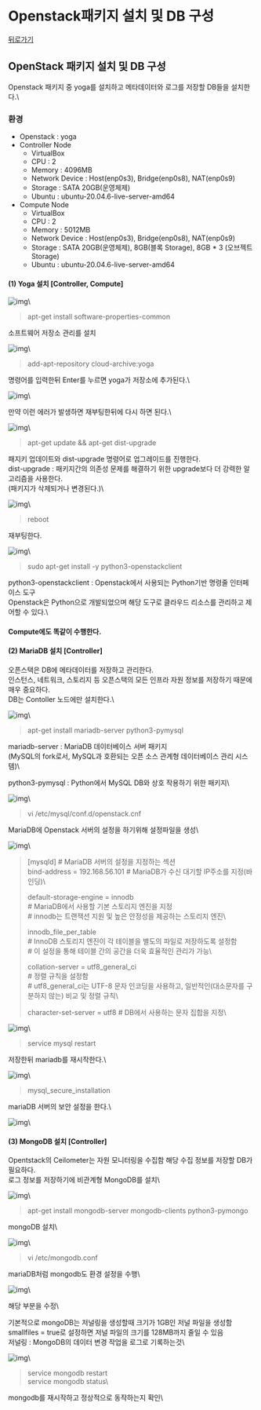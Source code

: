 # Openstack패키지 설치 및 DB 구성

[뒤로가기](../)

## OpenStack 패키지 설치 및 DB 구성

Openstack 패키지 중 yoga를 설치하고 메타데이터와 로그를 저장할 DB들을 설치한다.\


### 환경

* Openstack : yoga
* Controller Node
  * VirtualBox
  * CPU : 2
  * Memory : 4096MB
  * Network Device : Host(enp0s3), Bridge(enp0s8), NAT(enp0s9)
  * Storage : SATA 20GB(운영체제)
  * Ubuntu : ubuntu-20.04.6-live-server-amd64
* Compute Node
  * VirtualBox
  * CPU : 2
  * Memory : 5012MB
  * Network Device : Host(enp0s3), Bridge(enp0s8), NAT(enp0s9)
  * Storage : SATA 20GB(운영체제), 8GB(블록 Storage), 8GB \* 3 (오브젝트 Storage)
  * Ubuntu : ubuntu-20.04.6-live-server-amd64

#### (1) Yoga 설치 \[Controller, Compute]

![img](../Data/Img/openstack\_51.png)\


> apt-get install software-properties-common

소프트웨어 저장소 관리를 설치

![img](../Data/Img/openstack\_53.png)\


> add-apt-repository cloud-archive:yoga

명령어를 입력한뒤 Enter를 누르면 yoga가 저장소에 추가된다.\


![img](../Data/Img/openstack\_52.png)\


만약 이런 에러가 발생하면 재부팅한뒤에 다시 하면 된다.\


![img](../Data/Img/openstack\_54.png)\


> apt-get update && apt-get dist-upgrade

패지키 업데이트와 dist-upgrade 명령어로 업그레이드를 진행한다.\
dist-upgrade : 패키지간의 의존성 문제를 해결하기 위한 upgrade보다 더 강력한 알고리즘을 사용한다.\
(패키지가 삭제되거나 변경된다.)\


![img](../Data/Img/openstack\_55.png)\


> reboot

재부팅한다.

![img](../Data/Img/openstack\_56.png)\


> sudo apt-get install -y python3-openstackclient

python3-openstackclient : Openstack에서 사용되는 Python기반 명령줄 인터페이스 도구\
Openstack은 Python으로 개발되었으며 해당 도구로 클라우드 리소스를 관리하고 제어할 수 있다.\


#### Compute에도 똑같이 수행한다.

#### (2) MariaDB 설치 \[Controller]

오픈스택은 DB에 메타데이터를 저장하고 관리한다.\
인스턴스, 네트워크, 스토리지 등 오픈스택의 모든 인프라 자원 정보를 저장하기 때문에 매우 중요하다.\
DB는 Contoller 노드에만 설치한다.\


![img](../Data/Img/openstack\_57.png)\


> apt-get install mariadb-server python3-pymysql

mariadb-server : MariaDB 데이터베이스 서버 패키지\
(MySQL의 fork로서, MySQL과 호환되는 오픈 소스 관계형 데이터베이스 관리 시스템)\


python3-pymysql : Python에서 MySQL DB와 상호 작용하기 위한 패키지\


![img](../Data/Img/openstack\_58.png)\


> vi /etc/mysql/conf.d/openstack.cnf

MariaDB에 Openstack 서버의 설정을 하기위해 설정파일을 생성\


![img](../Data/Img/openstack\_59.png)\


> \[mysqld] # MariaDB 서버의 설정을 지정하는 섹션\
> bind-address = 192.168.56.101 # MariaDB가 수신 대기할 IP주소를 지정(바인딩)\
>
>
> default-storage-engine = innodb\
> \# MariaDB에서 사용할 기본 스토리지 엔진을 지정\
> \# innodb는 트랜잭션 지원 및 높은 안정성을 제공하는 스토리지 엔진\
>
>
> innodb\_file\_per\_table\
> \# InnoDB 스토리지 엔진이 각 테이블을 별도의 파일로 저장하도록 설정함\
> \# 이 설정을 통해 테이블 간의 공간을 더욱 효율적인 관리가 가능\
>
>
> collation-server = utf8\_general\_ci\
> \# 정렬 규칙을 설정함\
> \# utf8\_general\_ci는 UTF-8 문자 인코딩을 사용하고, 일반적인(대소문자를 구분하지 않는) 비교 및 정렬 규칙\
>
>
> character-set-server = utf8 # DB에서 사용하는 문자 집합을 지정\
>

![img](../Data/Img/openstack\_60.png)\


> service mysql restart

저장한뒤 mariadb를 재시작한다.\


![img](../Data/Img/openstack\_61.png)\


> mysql\_secure\_installation

mariaDB 서버의 보안 설정을 한다.\


![img](../Data/Img/openstack\_62.png)\


#### (3) MongoDB 설치 \[Controller]

Opentstack의 Ceilometer는 자원 모니터링을 수집함 해당 수집 정보를 저장할 DB가 필요하다.\
로그 정보를 저장하기에 비관계형 MongoDB를 설치\


![img](../Data/Img/openstack\_63.png)\


> apt-get install mongodb-server mongodb-clients python3-pymongo

mongoDB 설치\


![img](../Data/Img/openstack\_64.png)\


> vi /etc/mongodb.conf

mariaDB처럼 mongodb도 환경 설정을 수행\


![img](../Data/Img/openstack\_65.png)\


해당 부분을 수정\


기본적으로 mongoDB는 저널링을 생성할때 크기가 1GB인 저널 파일을 생성함\
smallfiles = true로 설정하면 저널 파일의 크기를 128MB까지 줄일 수 있음\
저널링 : MongoDB의 데이터 변경 작업을 로그로 기록하는것\


![img](../Data/Img/openstack\_66.png)\


> service mongodb restart\
> service mongodb status\
>

mongodb를 재시작하고 정상적으로 동작하는지 확인\
